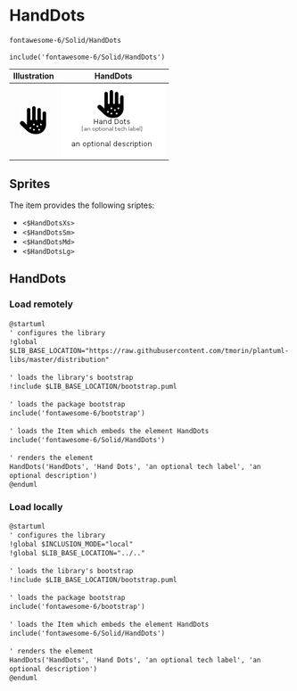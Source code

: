 # HandDots


```text
fontawesome-6/Solid/HandDots
```

```text
include('fontawesome-6/Solid/HandDots')
```



| Illustration | HandDots |
| :---: | :---: |
| ![illustration for Illustration](../../fontawesome-6/Solid/HandDots.png) | ![illustration for HandDots](../../fontawesome-6/Solid/HandDots.Local.png) |



## Sprites
The item provides the following sriptes:

- `<$HandDotsXs>`
- `<$HandDotsSm>`
- `<$HandDotsMd>`
- `<$HandDotsLg>`





## HandDots

### Load remotely
```plantuml
@startuml
' configures the library
!global $LIB_BASE_LOCATION="https://raw.githubusercontent.com/tmorin/plantuml-libs/master/distribution"

' loads the library's bootstrap
!include $LIB_BASE_LOCATION/bootstrap.puml

' loads the package bootstrap
include('fontawesome-6/bootstrap')

' loads the Item which embeds the element HandDots
include('fontawesome-6/Solid/HandDots')

' renders the element
HandDots('HandDots', 'Hand Dots', 'an optional tech label', 'an optional description')
@enduml
```

### Load locally
```plantuml
@startuml
' configures the library
!global $INCLUSION_MODE="local"
!global $LIB_BASE_LOCATION="../.."

' loads the library's bootstrap
!include $LIB_BASE_LOCATION/bootstrap.puml

' loads the package bootstrap
include('fontawesome-6/bootstrap')

' loads the Item which embeds the element HandDots
include('fontawesome-6/Solid/HandDots')

' renders the element
HandDots('HandDots', 'Hand Dots', 'an optional tech label', 'an optional description')
@enduml
```

